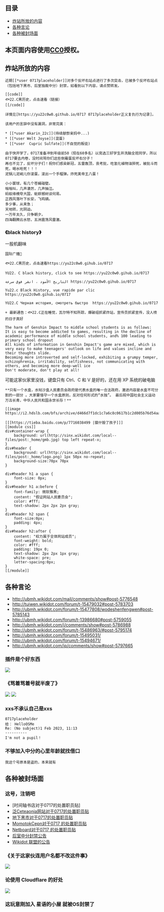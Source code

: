 ## 目录

- [炸站所放的内容](#炸站所放的内容)
- [各种言论](#各种言论)
- [各种被封场面](#各种被封场面)

本页面内容使用[CC0](https://creativecommons.org/publicdomain/zero/1.0/)授权。
---

## 炸站所放的内容

```
近期[[*user 0717placeholder]]对多个反坏右站点进行了多次突击，已被多个反坏右站点（包括地下黑市、后室独裁中分）封禁，如看到以下内容，请点赞转发。

[[code]]
🐟22.C黑历史，点击速看（链接）
[[/code]]

详情见[https://yu22c0w0.github.io/0717 0717placeholder正义复仇行为记录]。

该用户的言辞中没有漏洞，非常完美：
```

```
* [[*user Akarin_22c]](持续献祭亲妈中...)
* [[*user Welt Joyse]](混蛋)
* [[*user  Cupric Sulfate]](不自觉的叛徒)
```

```
由于快开学了，0717准备冲到年级前50（现在60多名）以竞选三好学生并洗脑全班同学，所以0717要去内卷，没时间骂你们这些倒霉蛋反坏右分子！
再也不见了，反坏分子们！祝你们感染新冠，五雷轰顶，丧考批，吃氢化植物油猝死，被批斗而死，喝水呛死！！！
泥锅儿泥碗儿你滚蛋，滚出一个手榴弹。炸死美帝王八蛋！

小小寰球，有几个苍蝇碰壁。
嗡嗡叫，几声凄厉，几声抽泣。
蚂蚁缘槐夸大国，蚍蜉撼树谈何易。
正西风落叶下长安，飞鸣镝。
多少事，从来急；
天地转，光阴迫。
一万年太久，只争朝夕。
四海翻腾云水怒，五洲震荡风雷激。
```

### 《black history》

一股机翻味

```
国际广播📢

🐟22.C黑历史，点击速看https://yu22c0w0.gihub.io/0717

YU22. C black history, click to see https://yu22c0w0.gihub.io/0717

التاريخ الأسود ، انقر فوق سرعة https://yu22c0w0.gihub.io/0717

Yu22.c Black History, vue rapide par clic https://yu22c0w0.gihub.io/0717

YU22.C Черная история, смотреть быстро  https://yu22c0w0.gihub.io/0717

+ 最新通告：🐟22.C正在睡觉，瓦尔特不知所踪，爆破组抓紧炸站，宣传员抓紧宣传，没人喷的日子真好

The harm of Genshin Impact to middle school students is as follows:
It is easy to become addicted to games, resulting in the decline of academic performance of middle school students, and% 100 leading to primary school dropout
All kinds of information in Genshin Impact's game are mixed, which is very easy to make teenagers' outlook on life and values incline and their thoughts slide.
Becoming more introverted and self-locked, exhibiting a grumpy temper, schizophrenia, irritability, selfishness, not communicating with others, and becoming more deep-well ice
Don't moderate, don't play at all!
```

可能这家伙家里没钱，键盘只有 Ctrl、C 和 V 是好的，还在用 XP 系统的破电脑

```
**只有一个水盒，水帖沙盒人民委员会政府是代表水盒的唯一合法政府，激进内容是水盒不可分割的一部分 。大家要恪守一个水盒原则，反对任何形式的“水独”。 最后祝中国社会主义运动万古长青，中华人民共和国永世长存！**

[[image https://i2.hdslb.com/bfs/archive/d466d7f1dc1c7a6c8c0617b1c2d005b76d54aa0f.jpg]]

[[[https://tieba.baidu.com/p/7716038499 |猿什毁了孩子]]]
[[module css]]
div#container-wrap {
    background: url(http://sinx.wikidot.com/local--files/post:_home/gmb.jpg) top left repeat-x;
}
div#header {
    background: url(http://sinx.wikidot.com/local--files/post:_home/logo.png) 1px 50px no-repeat;
    background-size:70px 70px
}

div#header h1 a span {
    font-size: 0px;
}
div#header h1 a:before {
    font-family: 微软雅黑;
    content: "假证网站人民委员会";
    color: #fff;
    text-shadow: 2px 2px 2px gray;
}
div#header h2 span {
    font-size:0px;
    padding: 4px;
}
div#header h2:after {
    content: "权力属于全体网站成员";
    font-weight: bold;
    color: #fff;
    padding: 19px 0;
    text-shadow: 2px 2px 1px gray;
    white-space: pre;
    letter-spacing:0px;
}
[[/module]]
```

## 各种言论

* http://ubmh.wikidot.com/mail/comments/show#post-5776548
* http://tuiwen.wikidot.com/forum/t-15479032#post-5783703
* http://ubmh.wikidot.com/forum/t-15477808/wodeshenfengwen#post-5785143
* http://ubmh.wikidot.com/forum/t-13986680#post-5759055
* http://ubmh.wikidot.com/j/comments/show#post-5786988
* http://ubmh.wikidot.com/forum/t-15486963/#post-5795174
* http://ubmh.wikidot.com/forum/t-15495031/
* http://ubmh.wikidot.com/forum/t-15494671/
* http://ubmh.wikidot.com/ip/comments/show#post-5797665

### 插件是个好东西
![](https://files.catbox.moe/2mdvth.jpg)

### 《骂着骂着号就半废了》
![](https://files.catbox.moe/piemyo.jpg)
![](https://files.catbox.moe/joc1g0.jpg)

### xxs不承认自己是xxs
```
0717placeholder
给： HelloOSMe
Re: (No subject)1 Feb 2023, 11:13
----------
I'm not a pupil！
```

### 不够加入中分的心里年龄就找借口
```
我这个号原本是盗的，本来就有
```

## 各种被封场面

### 这号，注销吧
* [时间轴书店对于0717的处置职员贴]
* [泛Ceteaonia网站对于0717的处置职员贴](http://truthboard.wikidot.com/blog:198/comments/show#post-5794972)
* [地下黑市对于0717的处置职员贴](http://ubmh.wikidot.com/forum/t-15501762/)
* [MomotokCepn对于0717 的处置职员贴](http://momotokcepn.wikidot.com/forum/t-15430761/)
* [Netboard对于0717 的处置职员贴](http://netboard.wikidot.com/forum/t-15428586/)
* [后室中分封禁公告](http://backrooms-oversight-cn.wikidot.com/forum/t-15518797/) 
* [Wikidot 联盟的公告](http://lm-wiki.wikidot.com/forum/t-15429609/)

### 《关于这家伙连用户名都不改这件事》
![](https://files.catbox.moe/7peb5u.jpg)

### 论使用 Cloudflare 的好处
![](https://files.catbox.moe/lffkvr.jpg)

### 这玩意刚加入 星语的小屋 就被OS封禁了
